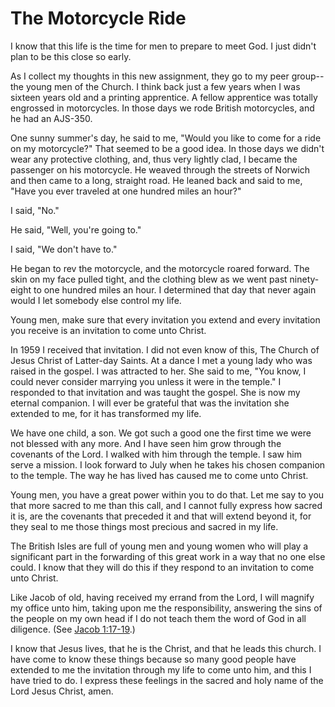 # The Motorcycle Ride

I know that this life is the time for men to prepare to meet God. I just
didn't plan to be this close so early.

As I collect my thoughts in this new assignment, they go to my peer group--the
young men of the Church. I think back just a few years when I was sixteen
years old and a printing apprentice. A fellow apprentice was totally engrossed
in motorcycles. In those days we rode British motorcycles, and he had an
AJS-350.

One sunny summer's day, he said to me, "Would you like to come for a ride on
my motorcycle?" That seemed to be a good idea. In those days we didn't wear
any protective clothing, and, thus very lightly clad, I became the passenger
on his motorcycle. He weaved through the streets of Norwich and then came to a
long, straight road. He leaned back and said to me, "Have you ever traveled at
one hundred miles an hour?"

I said, "No."

He said, "Well, you're going to."

I said, "We don't have to."

He began to rev the motorcycle, and the motorcycle roared forward. The skin on
my face pulled tight, and the clothing blew as we went past ninety-eight to
one hundred miles an hour. I determined that day that never again would I let
somebody else control my life.

Young men, make sure that every invitation you extend and every invitation you
receive is an invitation to come unto Christ.

In 1959 I received that invitation. I did not even know of this, The Church of
Jesus Christ of Latter-day Saints. At a dance I met a young lady who was
raised in the gospel. I was attracted to her. She said to me, "You know, I
could never consider marrying you unless it were in the temple." I responded
to that invitation and was taught the gospel. She is now my eternal companion.
I will ever be grateful that was the invitation she extended to me, for it has
transformed my life.

We have one child, a son. We got such a good one the first time we were not
blessed with any more. And I have seen him grow through the covenants of the
Lord. I walked with him through the temple. I saw him serve a mission. I look
forward to July when he takes his chosen companion to the temple. The way he
has lived has caused me to come unto Christ.

Young men, you have a great power within you to do that. Let me say to you
that more sacred to me than this call, and I cannot fully express how sacred
it is, are the covenants that preceded it and that will extend beyond it, for
they seal to me those things most precious and sacred in my life.

The British Isles are full of young men and young women who will play a
significant part in the forwarding of this great work in a way that no one
else could. I know that they will do this if they respond to an invitation to
come unto Christ.

Like Jacob of old, having received my errand from the Lord, I will magnify my
office unto him, taking upon me the responsibility, answering the sins of the
people on my own head if I do not teach them the word of God in all diligence.
(See [Jacob
1:17-19](https://www.lds.org/scriptures/bofm/jacob/1.17-19?lang=eng#16).)

I know that Jesus lives, that he is the Christ, and that he leads this church.
I have come to know these things because so many good people have extended to
me the invitation through my life to come unto him, and this I have tried to
do. I express these feelings in the sacred and holy name of the Lord Jesus
Christ, amen.

